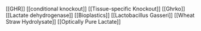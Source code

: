 [[GHR]]
[[conditional knockout]]
[[Tissue-specific Knockout]]
[[Ghrko]]
[[Lactate dehydrogenase]]
[[Bioplastics]]
[[Lactobacillus Gasseri]]
[[Wheat Straw Hydrolysate]]
[[Optically Pure Lactate]]
